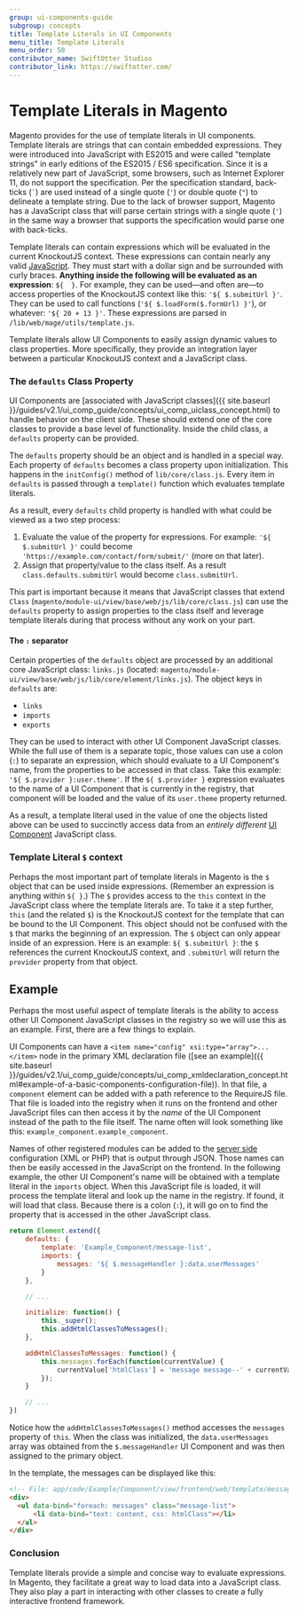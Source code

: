 ```yaml
---
group: ui-components-guide
subgroup: concepts
title: Template Literals in UI Components
menu_title: Template Literals
menu_order: 50
contributor_name: SwiftOtter Studios
contributor_link: https://swiftotter.com/
---
```


# Template Literals in Magento

Magento provides for the use of template literals in UI components. Template literals are strings that can contain embedded expressions. They were introduced into JavaScript with ES2015 and were called "template strings" in early editions of the ES2015 / ES6 specification. Since it is a relatively new part of JavaScript, some browsers, such as Internet Explorer 11, do not support the specification. Per the specification standard, back-ticks (`` ` ``) are used instead of a single quote (`'`) or double quote (`"`) to delineate a template string. Due to the lack of browser support, Magento has a JavaScript class that will parse certain strings with a single quote (`'`) in the same way a browser that supports the specification would parse one with back-ticks.

Template literals can contain expressions which will be evaluated in the current KnockoutJS context. These expressions can contain nearly any valid [JavaScript](https://glossary.magento.com/javascript). They must start with a dollar sign and be surrounded with curly braces. **Anything inside the following will be evaluated as an expression**: `${  }`. For example, they can be used—and often are—to access properties of the KnockoutJS context like this: `'${ $.submitUrl }'`. They can be used to call functions (`'${ $.loadForm($.formUrl) }'`), or whatever: `'${ 20 + 13 }'`. These expressions are parsed in `/lib/web/mage/utils/template.js`.

Template literals allow UI Components to easily assign dynamic values to class properties. More specifically, they provide an integration layer between a particular KnockoutJS context and a JavaScript class.

### The `defaults` Class Property

UI Components are [associated with JavaScript classes]({{ site.baseurl }}/guides/v2.1/ui_comp_guide/concepts/ui_comp_uiclass_concept.html) to handle behavior on the client side. These should extend one of the core classes to provide a base level of functionality. Inside the child class, a `defaults` property can be provided.

The `defaults` property should be an object and is handled in a special way. Each property of `defaults` becomes a class property upon initialization. This happens in the `initConfig()` method of `lib/core/class.js`. Every item in `defaults` is passed through a `template()` function which evaluates template literals.

As a result, every `defaults` child property is handled with what could be viewed as a two step process:

1. Evaluate the value of the property for expressions. For example: `'${ $.submitUrl }'` could become `'https://example.com/contact/form/submit/'` (more on that later).
2. Assign that property/value to the class itself. As a result `class.defaults.submitUrl` would become `class.submitUrl`.

This part is important because it means that JavaScript classes that extend `Class` (`magento/module-ui/view/base/web/js/lib/core/class.js`) can use the `defaults` property to assign properties to the class itself and leverage template literals during that process without any work on your part.

#### The `:` separator

Certain properties of the `defaults` object are processed by an additional core JavaScript class: `links.js` (located: `magento/module-ui/view/base/web/js/lib/core/element/links.js`). The object keys in `defaults` are: 

- `links`
- `imports`
- `exports`

They can be used to interact with other UI Component JavaScript classes. While the full use of them is a separate topic, those values can use a colon (`:`) to separate an expression, which should evaluate to a UI Component's name, from the properties to be accessed in that class. Take this example: `'${ $.provider }:user.theme'`. If the `${ $.provider }` expression evaluates to the name of a UI Component that is currently in the registry, that component will be loaded and the value of its `user.theme` property returned.

As a result, a template literal used in the value of one the objects listed above can be used to succinctly access data from an *entirely different* [UI Component](https://glossary.magento.com/ui-component) JavaScript class.

### Template Literal `$` context

Perhaps the most important part of template literals in Magento is the `$` object that can be used inside expressions. (Remember an expression is anything within `${ }`.) The `$` provides access to the `this` context in the JavaScript class where the template literals are. To take it a step further, `this` (and the related `$`) is the KnockoutJS context for the template that can be bound to the UI Component. This object should not be confused with the `$` that marks the beginning of an expression. The `$` object can only appear inside of an expression. Here is an example: `${ $.submitUrl }`: the `$` references the current KnockoutJS context, and `.submitUrl` will return the `provider` property from that object.

## Example

Perhaps the most useful aspect of template literals is the ability to access other UI Component JavaScript classes in the registry so we will use this as an example. First, there are a few things to explain.

UI Components can have a `<item name="config" xsi:type="array">...</item>` node in the primary XML declaration file ([see an example]({{ site.baseurl }}/guides/v2.1/ui_comp_guide/concepts/ui_comp_xmldeclaration_concept.html#example-of-a-basic-components-configuration-file)). In that file, a `component` element can be added with a path reference to the RequireJS file. That file is loaded into the registry when it runs on the frontend and other JavaScript files can then access it by the *name* of the UI Component instead of the path to the file itself. The name often will look something like this: `example_component.example_component`.

Names of other registered modules can be added to the [server side](https://glossary.magento.com/server-side) configuration (XML or PHP) that is output through JSON. Those names can then be easily accessed in the JavaScript on the frontend. In the following example, the other UI Component's name will be obtained with a template literal in the `imports` object. When this JavaScript file is loaded, it will process the template literal and look up the name in the registry. If found, it will load that class. Because there is a colon (`:`), it will go on to find the property that is accessed in the other JavaScript class.


```javascript
return Element.extend({
    defaults: {
        template: 'Example_Component/message-list',
        imports: {
            messages: '${ $.messageHandler }:data.userMessages'
        }
    },

    // ...

    initialize: function() {
        this._super();
        this.addHtmlClassesToMessages();
    },

    addHtmlClassesToMessages: function() {
        this.messages.forEach(function(currentValue) {
            currentValue['htmlClass'] = 'message message--' + currentValue['type'];
        });
    }

    // ...
})
```

Notice how the `addHtmlClassesToMessages()` method accesses the `messages` property of `this`. When the class was initialized, the `data.userMessages` array was obtained from the `$.messageHandler` UI Component and was then assigned to the primary object.

In the template, the messages can be displayed like this:

```html
<!-- File: app/code/Example/Component/view/frontend/web/template/message-list.html -->
<div>
  <ul data-bind="foreach: messages" class="message-list">
      <li data-bind="text: content, css: htmlClass"></li>
  </ul>
</div>
```

### Conclusion

Template literals provide a simple and concise way to evaluate expressions. In Magento, they facilitate a great way to load data into a JavaScript class. They also play a part in interacting with other classes to create a fully interactive frontend framework.

